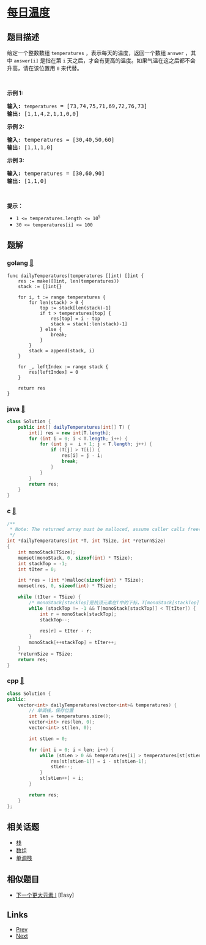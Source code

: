 
# [每日温度](https://leetcode-cn.com/problems/daily-temperatures)

## 题目描述

<p>给定一个整数数组&nbsp;<code>temperatures</code>&nbsp;，表示每天的温度，返回一个数组&nbsp;<code>answer</code>&nbsp;，其中&nbsp;<code>answer[i]</code>&nbsp;是指在第 <code>i</code> 天之后，<span style="font-size:10.5pt"><span style="font-family:Calibri"><span style="font-size:10.5000pt"><span style="font-family:宋体"><font face="宋体">才会有更高的温度</font></span></span></span></span>。如果气温在这之后都不会升高，请在该位置用&nbsp;<code>0</code> 来代替。</p>

<p>&nbsp;</p>

<p><strong>示例 1:</strong></p>

<pre>
<strong>输入:</strong> <code>temperatures</code> = [73,74,75,71,69,72,76,73]
<strong>输出:</strong>&nbsp;[1,1,4,2,1,1,0,0]
</pre>

<p><strong>示例 2:</strong></p>

<pre>
<strong>输入:</strong> temperatures = [30,40,50,60]
<strong>输出:</strong>&nbsp;[1,1,1,0]
</pre>

<p><strong>示例 3:</strong></p>

<pre>
<strong>输入:</strong> temperatures = [30,60,90]
<strong>输出: </strong>[1,1,0]</pre>

<p>&nbsp;</p>

<p><strong>提示：</strong></p>

<ul>
	<li><code>1 &lt;=&nbsp;temperatures.length &lt;= 10<sup>5</sup></code></li>
	<li><code>30 &lt;=&nbsp;temperatures[i]&nbsp;&lt;= 100</code></li>
</ul>


## 题解

### golang [🔗](daily-temperatures.go) 
```golang
func dailyTemperatures(temperatures []int) []int {
    res := make([]int, len(temperatures))
    stack := []int{}

    for i, t := range temperatures {
        for len(stack) > 0 {
            top := stack[len(stack)-1]
            if t > temperatures[top] {
                res[top] = i - top
                stack = stack[:len(stack)-1]
            } else {
                break;
            }
        }
        stack = append(stack, i)
    }

    for _, leftIndex := range stack {
        res[leftIndex] = 0
    }

    return res
}
```
### java [🔗](daily-temperatures.java) 
```java
class Solution {
    public int[] dailyTemperatures(int[] T) {
        int[] res = new int[T.length];
        for (int i = 0; i < T.length; i++) {
            for (int j =  i + 1; j < T.length; j++) {
                if (T[j] > T[i]) {
                    res[i] = j - i;
                    break;
                }
            }
        }
        return res;
    }
}
```
### c [🔗](daily-temperatures.c) 
```c
/**
 * Note: The returned array must be malloced, assume caller calls free().
 */
int *dailyTemperatures(int *T, int TSize, int *returnSize)
{
    int monoStack[TSize];
    memset(monoStack, 0, sizeof(int) * TSize);
    int stackTop = -1;
    int tIter = 0;

    int *res = (int *)malloc(sizeof(int) * TSize);
    memset(res, 0, sizeof(int) * TSize);

    while (tIter < TSize) {
        /* monoStack[stackTop]是栈顶元素在T中的下标，T[monoStack[stackTop]] 才是真正的栈顶温度 */
        while (stackTop != -1 && T[monoStack[stackTop]] < T[tIter]) {
            int r = monoStack[stackTop];
            stackTop--;
            
            res[r] = tIter - r;
        }
        monoStack[++stackTop] = tIter++;        
    }
    *returnSize = TSize;
    return res;
}

```
### cpp [🔗](daily-temperatures.cpp) 
```cpp
class Solution {
public:
    vector<int> dailyTemperatures(vector<int>& temperatures) {
        // 单调栈，保存位置
        int len = temperatures.size();
        vector<int> res(len, 0);
        vector<int> st(len, 0);

        int stLen = 0;

        for (int i = 0; i < len; i++) {
            while (stLen > 0 && temperatures[i] > temperatures[st[stLen-1]]) {
                res[st[stLen-1]] = i - st[stLen-1];
                stLen--;
            }
            st[stLen++] = i;
        }

        return res;
    }
};
```


## 相关话题

- [栈](../../tags/stack.md) 
- [数组](../../tags/array.md) 
- [单调栈](../../tags/monotonic-stack.md) 


## 相似题目

- [下一个更大元素 I](../next-greater-element-i/README.md)  [Easy] 


## Links

- [Prev](../split-linked-list-in-parts/README.md) 
- [Next](../to-lower-case/README.md) 


